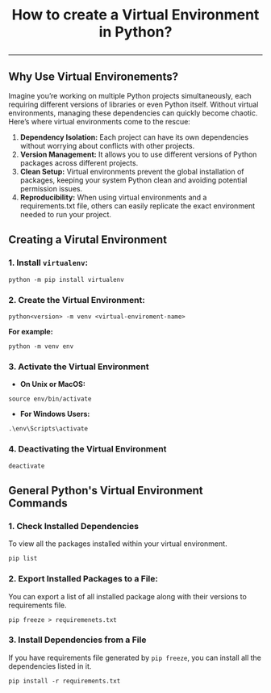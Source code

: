 # <p align="center"> How to create a Virtual Environment in Python? </p>
---

## Why Use Virtual Environements?
Imagine you’re working on multiple Python projects simultaneously, each requiring different versions of libraries or even Python itself. Without virtual environments, managing these dependencies can quickly become chaotic. Here’s where virtual environments come to the rescue:
1. **Dependency Isolation:** Each project can have its own dependencies without worrying about conflicts with other projects.
2. **Version Management:** It allows you to use different versions of Python packages across different projects.
3. **Clean Setup:** Virtual environments prevent the global installation of packages, keeping your system Python clean and avoiding potential permission issues.
4. **Reproducibility:** When using virtual environments and a requirements.txt file, others can easily replicate the exact environment needed to run your project.

## Creating a Virutal Environment
### 1. Install `virtualenv`:
```
python -m pip install virtualenv
```

### 2. Create the Virtual Environment:
```
python<version> -m venv <virtual-enviroment-name>
```
**For example:**
```
python -m venv env
```
### 3. Activate the Virtual Environment
* **On Unix or MacOS:**
```
source env/bin/activate
```
* **For Windows Users:**
```
.\env\Scripts\activate
```
### 4. Deactivating the Virtual Environment
```
deactivate
```

## General Python's Virtual Environment Commands
### 1. Check Installed Dependencies
To view all the packages installed within your virtual environment.
```
pip list
```
### 2. Export Installed Packages to a File:
You can export a list of all installed package along with their versions to requirements file.
```
pip freeze > requiremenets.txt
```
### 3. Install Dependencies from a File
If you have requirements file generated by `pip freeze`, you can install all the dependencies listed in it.
```
pip install -r requirements.txt
```



